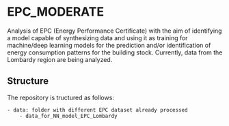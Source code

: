 # EPC_MODERATE

Analysis of EPC (Energy Performance Certificate) with the aim of identifying a model capable of synthesizing data and using it as training for machine/deep learning models for the prediction and/or identification of energy consumption patterns for the building stock. Currently, data from the Lombardy region are being analyzed.

## Structure

The repository is tructured as follows:

    - data: folder with different EPC dataset already processed
        - data_for_NN_model_EPC_Lombardy